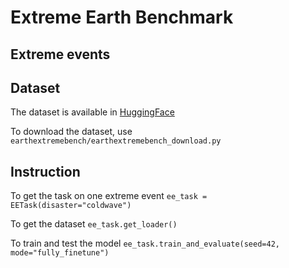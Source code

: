 # Extreme Earth Benchmark

## Extreme events

## Dataset
The dataset is available in [HuggingFace](https://huggingface.co/datasets/zhaoshan/ee-bench_v1.0/tree/stable/data)

To download the dataset, use ``earthextremebench/earthextremebench_download.py``
## Instruction
To get the task on one extreme event ```ee_task = EETask(disaster="coldwave")```

To get the dataset ```ee_task.get_loader()```

To train and test the model ```ee_task.train_and_evaluate(seed=42, mode="fully_finetune")```


